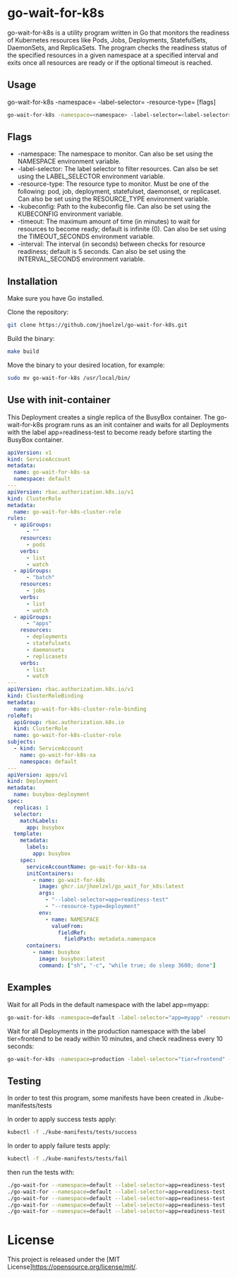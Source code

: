 # go-wait-for-k8s
go-wait-for-k8s is a utility program written in Go that monitors the readiness of Kubernetes resources like Pods, Jobs, Deployments, StatefulSets, DaemonSets, and ReplicaSets. The program checks the readiness status of the specified resources in a given namespace at a specified interval and exits once all resources are ready or if the optional timeout is reached.

## Usage
go-wait-for-k8s -namespace=<namespace> -label-selector=<label-selector> -resource-type=<resource-type> [flags]

```sh
go-wait-for-k8s -namespace=<namespace> -label-selector=<label-selector> -resource-type=<resource-type> [flags]
```

## Flags
* -namespace: The namespace to monitor. Can also be set using the NAMESPACE environment variable.
* -label-selector: The label selector to filter resources. Can also be set using the LABEL_SELECTOR environment variable.
* -resource-type: The resource type to monitor. Must be one of the following: pod, job, deployment, statefulset, daemonset, or replicaset. Can also be set using the RESOURCE_TYPE environment variable.
* -kubeconfig: Path to the kubeconfig file. Can also be set using the KUBECONFIG environment variable.
* -timeout: The maximum amount of time (in minutes) to wait for resources to become ready; default is infinite (0). Can also be set using the TIMEOUT_SECONDS environment variable.
* -interval: The interval (in seconds) between checks for resource readiness; default is 5 seconds. Can also be set using the INTERVAL_SECONDS environment variable.

## Installation
Make sure you have Go installed.

Clone the repository:

```sh
git clone https://github.com/jhoelzel/go-wait-for-k8s.git
```

Build the binary:

```sh
make build
```

Move the binary to your desired location, for example:

```sh
sudo mv go-wait-for-k8s /usr/local/bin/
```

## Use with init-container

This Deployment creates a single replica of the BusyBox container. The go-wait-for-k8s program runs as an init container and waits for all Deployments with the label app=readiness-test to become ready before starting the BusyBox container.

```yaml
apiVersion: v1
kind: ServiceAccount
metadata:
  name: go-wait-for-k8s-sa
  namespace: default
---
apiVersion: rbac.authorization.k8s.io/v1
kind: ClusterRole
metadata:
  name: go-wait-for-k8s-cluster-role
rules:
  - apiGroups:
      - ""
    resources:
      - pods
    verbs:
      - list
      - watch
  - apiGroups:
      - "batch"
    resources:
      - jobs
    verbs:
      - list
      - watch
  - apiGroups:
      - "apps"
    resources:
      - deployments
      - statefulsets
      - daemonsets
      - replicasets
    verbs:
      - list
      - watch
---
apiVersion: rbac.authorization.k8s.io/v1
kind: ClusterRoleBinding
metadata:
  name: go-wait-for-k8s-cluster-role-binding
roleRef:
  apiGroup: rbac.authorization.k8s.io
  kind: ClusterRole
  name: go-wait-for-k8s-cluster-role
subjects:
  - kind: ServiceAccount
    name: go-wait-for-k8s-sa
    namespace: default
---
apiVersion: apps/v1
kind: Deployment
metadata:
  name: busybox-deployment
spec:
  replicas: 1
  selector:
    matchLabels:
      app: busybox
  template:
    metadata:
      labels:
        app: busybox
    spec:
      serviceAccountName: go-wait-for-k8s-sa
      initContainers:
        - name: go-wait-for-k8s
          image: ghcr.io/jhoelzel/go_wait_for_k8s:latest
          args:
            - "--label-selector=app=readiness-test"
            - "--resource-type=deployment"
          env:
            - name: NAMESPACE
              valueFrom:
                fieldRef:
                  fieldPath: metadata.namespace
      containers:
        - name: busybox
          image: busybox:latest
          command: ["sh", "-c", "while true; do sleep 3600; done"]

```

## Examples

Wait for all Pods in the default namespace with the label app=myapp:

```sh
go-wait-for-k8s -namespace=default -label-selector="app=myapp" -resource-type=pod
```

Wait for all Deployments in the production namespace with the label tier=frontend to be ready within 10 minutes, and check readiness every 10 seconds:

```sh
go-wait-for-k8s -namespace=production -label-selector="tier=frontend" -resource-type=deployment -timeout=10 -interval=10
```

## Testing

In order to test this program, some manifests have been created in ./kube-manifests/tests

In order to apply success tests apply:

```sh
kubectl -f ./kube-manifests/tests/success
```

In order to apply failure tests apply:

```sh
kubectl -f ./kube-manifests/tests/fail
```

then run the tests with:

```sh
./go-wait-for --namespace=default --label-selector=app=readiness-test --resource-type=deployment
./go-wait-for --namespace=default --label-selector=app=readiness-test --resource-type=job
./go-wait-for --namespace=default --label-selector=app=readiness-test --resource-type=statefulset
./go-wait-for --namespace=default --label-selector=app=readiness-test --resource-type=daemonset
./go-wait-for --namespace=default --label-selector=app=readiness-test --resource-type=replicaset
```


# License
This project is released under the [MIT License]<https://opensource.org/license/mit/>.

